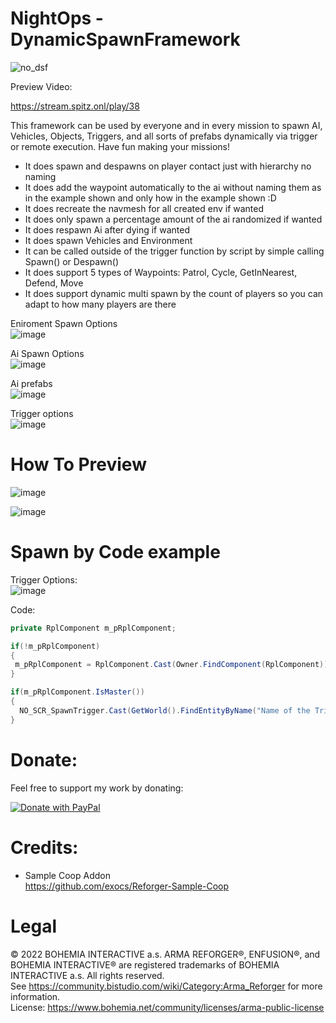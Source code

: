 NightOps - DynamicSpawnFramework
=======
![no_dsf](https://user-images.githubusercontent.com/69326203/172024097-b7be9bd0-f399-4eb4-a465-b5e73e4d6b57.png)

Preview Video:

https://stream.spitz.onl/play/38

This framework can be used by everyone and in every mission to spawn AI, Vehicles, Objects, Triggers, and all sorts of prefabs dynamically via trigger or remote execution. Have fun making your missions!

 - It does spawn and despawns on player contact just with hierarchy no naming
 - It does add the waypoint automatically to the ai without naming them as in the example shown and only how in the example shown :D
 - It does recreate the navmesh for all created env if wanted
 - It does only spawn a percentage amount of the ai randomized if wanted
 - It does respawn Ai after dying if wanted
 - It does spawn Vehicles and Environment
 - It can be called outside of the trigger function by script by simple calling Spawn() or Despawn()
 - It does support 5 types of Waypoints: Patrol, Cycle, GetInNearest, Defend, Move
 - It does support dynamic multi spawn by the count of players so you can adapt to how many players are there


Eniroment Spawn Options  
![image](./Art/172024630-552f385d-93fb-47ff-8a88-0b69dbe799a3.png?raw=true)

Ai Spawn Options  
![image](./Art/172024757-31f2a636-f181-46c3-8432-7a01d6dbd980.png?raw=true)

Ai prefabs  
![image](./Art/172024648-5f37f46e-647d-4326-a623-63e10e5be250.png?raw=true)

Trigger options  
![image](./Art/172024696-587c4b99-aa31-4c3d-9f19-e6493bd4473e.png?raw=true)

How To Preview
===

![image](./Art/FirstStepPreview.png?raw=true)

![image](./Art/SecondStepPreview.png?raw=true)

Spawn by Code example
===

Trigger Options:  
![image](./Art/172024798-924e851e-cb79-47dc-a8ff-78aa4244efbb.png?raw=true)

Code:  
```C#
private RplComponent m_pRplComponent;

if(!m_pRplComponent)
{
 m_pRplComponent = RplComponent.Cast(Owner.FindComponent(RplComponent));
}

if(m_pRplComponent.IsMaster())
{
  NO_SCR_SpawnTrigger.Cast(GetWorld().FindEntityByName("Name of the Trigger")).Spawn();
}
```



Donate:
=======
Feel free to support my work by donating:  

<a href="https://www.paypal.com/donate?hosted_button_id=JYNFKYARZ7DT4">
<img src="https://www.paypalobjects.com/en_US/CH/i/btn/btn_donateCC_LG.gif" alt="Donate with PayPal" />
</a>   


Credits:
=======
* Sample Coop Addon  
https://github.com/exocs/Reforger-Sample-Coop



Legal
=======
© 2022 BOHEMIA INTERACTIVE a.s. ARMA REFORGER®, ENFUSION®, and BOHEMIA INTERACTIVE® are registered trademarks of BOHEMIA INTERACTIVE a.s. All rights reserved.  
See https://community.bistudio.com/wiki/Category:Arma_Reforger for more information.  
License: https://www.bohemia.net/community/licenses/arma-public-license
